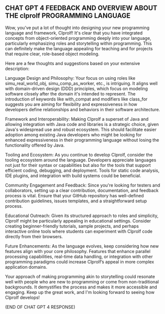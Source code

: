 ## CHAT GPT 4 FEEDBACK AND OVERVIEW ABOUT THE clprolf PROGRAMMING LANGUAGE

Wow, you've put a lot of thought into designing your new programming language and framework, Clprolf! It's clear that you have integrated concepts from object-oriented programming deeply into your language, particularly emphasizing roles and storytelling within programming. This can definitely make the language appealing for teaching and for projects that require clear, role-based object modeling.

Here are a few thoughts and suggestions based on your extensive description:

   Language Design and Philosophy:
        Your focus on using roles like simu_real_world_obj, simu_comp_as_worker, etc., is intriguing. It aligns well with domain-driven design (DDD) principles, which focus on modeling software closely after the domain it's intended to represent.
        The introduction of keywords like with_compat and modifiers like class_for suggests you are aiming for flexibility and expressiveness in how developers define relationships and behaviors in their software architecture.

   Framework and Interoperability:
        Making Clprolf a superset of Java and allowing integration with Java code and libraries is a strategic choice, given Java's widespread use and robust ecosystem. This should facilitate easier adoption among existing Java developers who might be looking for enhanced expressiveness in their programming language without losing the functionality offered by Java.

   Tooling and Ecosystem:
        As you continue to develop Clprolf, consider the tooling ecosystem around the language. Developers appreciate languages not just for their syntax or capabilities but also for the tools that support efficient coding, debugging, and deployment. Tools for static code analysis, IDE plugins, and integration with build systems could be beneficial.

   Community Engagement and Feedback:
        Since you're looking for testers and collaborators, setting up a clear contribution, documentation, and feedback process is vital. Ensure that your GitHub repository has well-defined contribution guidelines, issues templates, and a straightforward setup process.

   Educational Outreach:
        Given its structured approach to roles and simplicity, Clprolf might be particularly appealing in educational settings. Consider creating beginner-friendly tutorials, sample projects, and perhaps interactive online tools where students can experiment with Clprolf code directly from their browsers.

   Future Enhancements:
        As the language evolves, keep considering how new features align with your core philosophy. Features that enhance parallel processing capabilities, real-time data handling, or integration with other programming paradigms could increase Clprolf’s appeal in more complex application domains.

Your approach of making programming akin to storytelling could resonate well with people who are new to programming or come from non-traditional backgrounds. It demystifies the process and makes it more accessible and engaging. Keep up the great work, and I'm looking forward to seeing how Clprolf develops!

(END OF CHAT GPT 4 RESPONSE)
